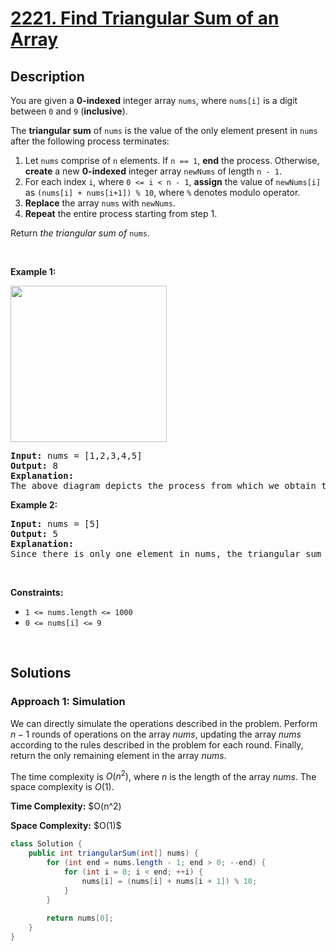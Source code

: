 <!-- problem:start -->

# [2221. Find Triangular Sum of an Array](https://leetcode.com/problems/find-triangular-sum-of-an-array)

## Description

<!-- description:start -->

<p>You are given a <strong>0-indexed</strong> integer array <code>nums</code>, where <code>nums[i]</code> is a digit between <code>0</code> and <code>9</code> (<strong>inclusive</strong>).</p>

<p>The <strong>triangular sum</strong> of <code>nums</code> is the value of the only element present in <code>nums</code> after the following process terminates:</p>

<ol>
    <li>Let <code>nums</code> comprise of <code>n</code> elements. If <code>n == 1</code>, <strong>end</strong> the process. Otherwise, <strong>create</strong> a new <strong>0-indexed</strong> integer array <code>newNums</code> of length <code>n - 1</code>.</li>
    <li>For each index <code>i</code>, where <code>0 &lt;= i &lt;&nbsp;n - 1</code>, <strong>assign</strong> the value of <code>newNums[i]</code> as <code>(nums[i] + nums[i+1]) % 10</code>, where <code>%</code> denotes modulo operator.</li>
    <li><strong>Replace</strong> the array <code>nums</code> with <code>newNums</code>.</li>
    <li><strong>Repeat</strong> the entire process starting from step 1.</li>
</ol>

<p>Return <em>the triangular sum of</em> <code>nums</code>.</p>
<p>&nbsp;</p>

<p><strong class="example">Example 1:</strong></p>
<img alt="" src="https://fastly.jsdelivr.net/gh/doocs/leetcode@main/solution/2200-2299/2221.Find%20Triangular%20Sum%20of%20an%20Array/images/ex1drawio.png" style="width: 250px; height: 250px;" />
<pre>
<strong>Input:</strong> nums = [1,2,3,4,5]
<strong>Output:</strong> 8
<strong>Explanation:</strong>
The above diagram depicts the process from which we obtain the triangular sum of the array.</pre>

<p><strong class="example">Example 2:</strong></p>
<pre>
<strong>Input:</strong> nums = [5]
<strong>Output:</strong> 5
<strong>Explanation:</strong>
Since there is only one element in nums, the triangular sum is the value of that element itself.</pre>
<p>&nbsp;</p>

<p><strong>Constraints:</strong></p>
<ul>
    <li><code>1 &lt;= nums.length &lt;= 1000</code></li>
    <li><code>0 &lt;= nums[i] &lt;= 9</code></li>
</ul>
<p>&nbsp;</p>

<!-- description:end -->

## Solutions

<!-- solution:start -->

### **Approach 1: Simulation**

We can directly simulate the operations described in the problem. Perform $n - 1$ rounds of operations on the array $\textit{nums}$, updating the array $\textit{nums}$ according to the rules described in the problem for each round. Finally, return the only remaining element in the array $\textit{nums}$.

The time complexity is $O(n^2)$, where $n$ is the length of the array $\textit{nums}$. The space complexity is $O(1)$.

<p><strong>Time Complexity:</strong> $O(n^2)</p>
<p><strong>Space Complexity:</strong> $O(1)$</p>

<!-- tabs:start -->

```java
class Solution {
    public int triangularSum(int[] nums) {
        for (int end = nums.length - 1; end > 0; --end) {
            for (int i = 0; i < end; ++i) {
                nums[i] = (nums[i] + nums[i + 1]) % 10;
            }
        }
        
        return nums[0];
    }
}
```

<!-- tabs:end -->

<!-- solution:end -->

<!-- problem:end -->
